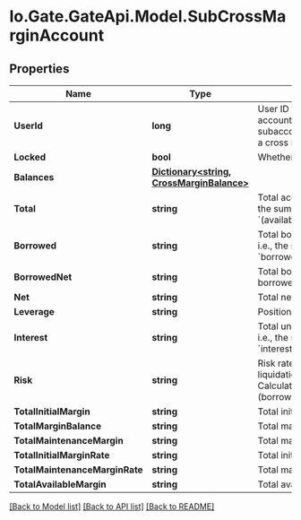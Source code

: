 
# Io.Gate.GateApi.Model.SubCrossMarginAccount

## Properties

Name | Type | Description | Notes
------------ | ------------- | ------------- | -------------
**UserId** | **long** | User ID of the cross margin account. 0 means that the subaccount has not yet opened a cross margin account | [optional] 
**Locked** | **bool** | Whether account is locked | [optional] 
**Balances** | [**Dictionary&lt;string, CrossMarginBalance&gt;**](CrossMarginBalance.md) |  | [optional] 
**Total** | **string** | Total account value in USDT, i.e., the sum of all currencies&#39; &#x60;(available+freeze)*price*discount&#x60; | [optional] 
**Borrowed** | **string** | Total borrowed value in USDT, i.e., the sum of all currencies&#39; &#x60;borrowed*price*discount&#x60; | [optional] 
**BorrowedNet** | **string** | Total borrowed value in USDT * borrowed factor | [optional] 
**Net** | **string** | Total net assets in USDT | [optional] 
**Leverage** | **string** | Position leverage | [optional] 
**Interest** | **string** | Total unpaid interests in USDT, i.e., the sum of all currencies&#39; &#x60;interest*price*discount&#x60; | [optional] 
**Risk** | **string** | Risk rate. When it belows 110%, liquidation will be triggered. Calculation formula: &#x60;total / (borrowed+interest)&#x60; | [optional] 
**TotalInitialMargin** | **string** | Total initial margin | [optional] 
**TotalMarginBalance** | **string** | Total margin balance | [optional] 
**TotalMaintenanceMargin** | **string** | Total maintenance margin | [optional] 
**TotalInitialMarginRate** | **string** | Total initial margin rate | [optional] 
**TotalMaintenanceMarginRate** | **string** | Total maintenance margin rate | [optional] 
**TotalAvailableMargin** | **string** | Total available margin | [optional] 

[[Back to Model list]](../README.md#documentation-for-models)
[[Back to API list]](../README.md#documentation-for-api-endpoints)
[[Back to README]](../README.md)
